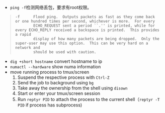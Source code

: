 * `ping -f`检测网络丢包，要求有root权限。
>     -f      Flood ping.  Outputs packets as fast as they come back or one hundred times per second, whichever is more.  For every
>             ECHO_REQUEST sent a period ``.'' is printed, while for every ECHO_REPLY received a backspace is printed.  This provides a rapid
>             display of how many packets are being dropped.  Only the super-user may use this option.  This can be very hard on a network and
>             should be used with caution.

* `dig +short hostname` convert hostname to ip
* `numactl --hardware` show numa information
* move running process to tmux/screen
  1. Suspend the respective process with `Ctrl-Z`
  1. Send the job to background using `bg`
  1. Take away the ownership from the shell using `disown`
  1. Start or enter your tmux/screen session
  1. Run `reptyr PID` to attach the process to the current shell（`reptyr -T PID` if process has subprocess)
